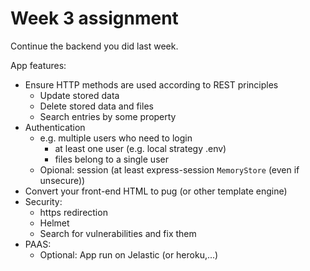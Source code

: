 # Week 3 assignment

Continue the backend you did last week.

App features:
  * Ensure HTTP methods are used according to REST principles
    * Update stored data
    * Delete stored data and files
    * Search entries by some property
  * Authentication
    * e.g. multiple users who need to login
      * at least one user (e.g. local strategy .env)
      * files belong to a single user
    * Opional: session (at least express-session ```MemoryStore``` (even if unsecure))
  * Convert your front-end HTML to pug (or other template engine)
  * Security:
    * https redirection 
    * Helmet
    * Search for vulnerabilities and fix them
  * PAAS:
    * Optional: App run on Jelastic (or heroku,...) 
